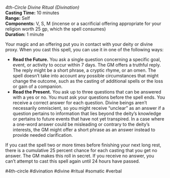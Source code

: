 *4th-Circle Divine Ritual (Divination)*  
**Casting Time:** 10 minutes  
**Range:** Self  
**Components:** V, S, M (incense or a sacrificial offering appropriate for your religion worth 25 gp, which the spell consumes)  
**Duration:** 1 minute

Your magic and an offering put you in contact with your deity or divine proxy. When you cast this spell, you can use it in one of the following ways:
* **Read the Future.** You ask a single question concerning a specific goal, event, or activity to occur within 7 days. The GM offers a truthful reply. The reply might be a short phrase, a cryptic rhyme, or an omen. The spell doesn’t take into account any possible circumstances that might change the outcome, such as the casting of additional spells or the loss or gain of a companion.
* **Read the Present.** You ask up to three questions that can be answered with a yes or no. You must ask your questions before the spell ends. You receive a correct answer for each question. Divine beings aren’t necessarily omniscient, so you might receive “unclear” as an answer if a question pertains to information that lies beyond the deity’s knowledge or pertains to future events that have not yet transpired. In a case where a one-word answer could be misleading or contrary to the deity’s interests, the GM might offer a short phrase as an answer instead to provide needed clarification.

If you cast the spell two or more times before finishing your next long rest, there is a cumulative 25 percent chance for each casting that you get no answer. The GM makes this roll in secret. If you receive no answer, you can’t attempt to cast this spell again until 24 hours have passed.

#4th-circle #divination #divine #ritual #somatic #verbal
